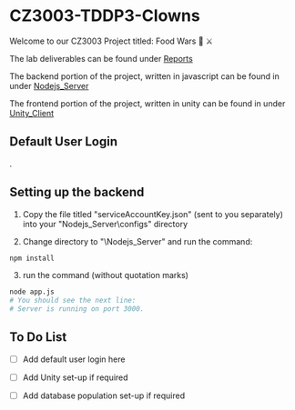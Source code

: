 # CZ3003-TDDP3-Clowns

Welcome to our CZ3003 Project titled: Food Wars :pizza: :crossed_swords:

The lab deliverables can be found under [Reports](./Reports)

The backend portion of the project, written in javascript can be found in under [Nodejs_Server](./Nodejs_Server)

The frontend portion of the project, written in unity can be found in under [Unity_Client](./Unity_Client)

## Default User Login

.

## Setting up the backend

1. Copy the file titled "serviceAccountKey.json" (sent to you separately) into your "Nodejs_Server\configs\" directory

2. Change directory to  "\Nodejs_Server\" and run the command:

```bash
npm install
```

3. run the command (without quotation marks) 

```bash
node app.js
# You should see the next line: 
# Server is running on port 3000.

```

## To Do List

- [ ] Add default user login here
- [ ] Add Unity set-up if required
- [ ] Add database population set-up if required

